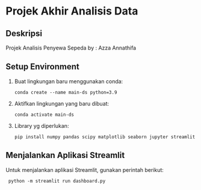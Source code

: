 # Projek Akhir Analisis Data

## Deskripsi
Projek Analisis Penyewa Sepeda by : Azza Annathifa

## Setup Environment

1. Buat lingkungan baru menggunakan conda:
    ```
    conda create --name main-ds python=3.9
    ```
2. Aktifkan lingkungan yang baru dibuat:
    ```
    conda activate main-ds
    ```
3. Library yg diperlukan:
    ```
    pip install numpy pandas scipy matplotlib seaborn jupyter streamlit
    ```

## Menjalankan Aplikasi Streamlit
Untuk menjalankan aplikasi Streamlit, gunakan perintah berikut:
   ```
    python -m streamlit run dashboard.py 
   ```
